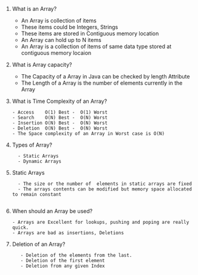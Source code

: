 1. What is an Array?
   - An Array is collection of items
   - These items could be Integers, Strings
   - These items are stored in Contiguous memory location
   - An Array can hold up to N items
   - An Array is a collection of items of same data type stored at contiguous memory locaion


2. What is Array capacity?
   - The Capacity of a Array in Java can be checked by length Attribute
   - The Length of a Array is the number of elements currently in the Array

3. What is Time Complexity of an Array?
   ```
   - Access    O(1) Best -  O(1) Worst
   - Search    O(N) Best -  O(N) Worst
   - Insertion O(N) Best -  O(N) Worst
   - Deletion  O(N) Best -  O(N) Worst
   - The Space complexity of an Array in Worst case is O(N)
   ```

4. Types of Array?

   ```
     - Static Arrays
     - Dynamic Arrays

   ```

5. Static Arrays
   ```
     - The size or the number of  elements in static arrays are fixed
     - The arrays contents can be modified but memory space allocated to remain constant
 
   ```

6. When should an Array be used?
   ```
   - Arrays are Excellent for lookups, pushing and poping are really quick.
   - Arrays are bad as insertions, Deletions

   ```
7. Deletion of an Array?
   ```
      - Deletion of the elements from the last.
      - Deletion of the first element 
      - Deletion from any given Index

    ```

